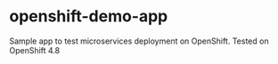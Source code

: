 # openshift-demo-app
Sample app to test microservices deployment on OpenShift. Tested on OpenShift 4.8
